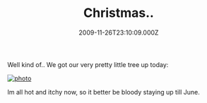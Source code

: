 ﻿---
coverImage: /images/fallback-post-header.png
date: "2009-11-26T23:10:09.000Z"
tags:
  - personal
  - photos
title: Christmas..
oldUrl: /photos-personal/christmas
---

Well kind of.. We got our very pretty little tree up today:

<!-- more -->

[![photo](https://www.mikecann.blog/wp-content/uploads/2009/11/photo1.jpg "photo")](https://www.mikecann.blog/wp-content/uploads/2009/11/photo1.jpg)

Im all hot and itchy now, so it better be bloody staying up till June.
